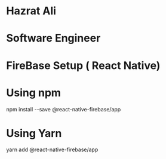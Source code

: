 # Hazrat Ali
# Software Engineer 

# FireBase Setup ( React Native)

# Using npm
npm install --save @react-native-firebase/app

# Using Yarn
yarn add @react-native-firebase/app

